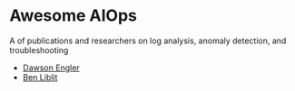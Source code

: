 # Awesome AIOps
A of publications and researchers on log analysis, anomaly detection, and troubleshooting


+ [Dawson Engler](http://web.stanford.edu/~engler/)
+ [Ben Liblit](http://pages.cs.wisc.edu/~liblit/#bug-isolation)




